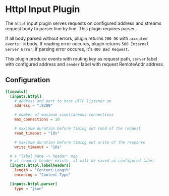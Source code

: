 # Httpl Input Plugin

The `httpl` input plugin serves requests on configured address and streams request body to parser line by line. This plugin requires parser.

If all body parsed without errors, plugin returns `200 OK` with `accepted events: N` body. If reading error occures, plugin returns `500 Internal Server Error`, if parsing error occures, it's `400 Bad Request`.

This plugin produce events with routing key as request path, `server` label with configured address and `sender` label with request RemoteAddr address.

## Configuration
```toml
[[inputs]]
  [inputs.httpl]
    # address and port to host HTTP listener on
    address = ":9200"

    # number of maximum simultaneous connections
    max_connections = 10

    # maximum duration before timing out read of the request
    read_timeout = "10s"

    # maximum duration before timing out write of the response
    write_timeout = "10s"

  # a "label name -> header" map
  # if request header exists, it will be saved as configured label
  [inputs.httpl.labelheaders]
    length = "Content-Length"
    encoding = "Content-Type"

  [inputs.httpl.parser]
    type = "json"
```
